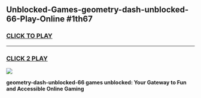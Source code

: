 
## Unblocked-Games-geometry-dash-unblocked-66-Play-Online #1th67
<h3>
<a href="https://news.freeplayer.one?title=geometry-dash-unblocked-66&ref=3">CLICK TO PLAY</a></h3>
<hr>

<h3>
<a href="https://news.freeplayer.one?title=geometry-dash-unblocked-66&ref=3">CLICK 2 PLAY</a>
  
</h3>

<a href="https://news.freeplayer.one?title=geometry-dash-unblocked-66&ref=3"><img src="https://clearcache.store/games.png"></a>


**geometry-dash-unblocked-66 games unblocked: Your Gateway to Fun and Accessible Online Gaming**
